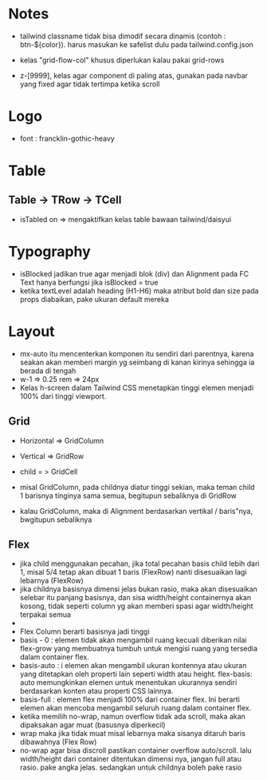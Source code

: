 # Notes

- tailwind classname tidak bisa dimodif secara dinamis (contoh : btn-${color}). harus masukan ke safelist dulu pada tailwind.config.json

- kelas "grid-flow-col" khusus diperlukan kalau pakai grid-rows
-  z-[9999], kelas agar component di paling atas, gunakan pada navbar yang fixed agar tidak tertimpa ketika scroll

# Logo
- font : francklin-gothic-heavy

# Table
## Table -> TRow -> TCell
- isTabled on => mengaktifkan kelas table bawaan tailwind/daisyui

# Typography
- isBlocked jadikan true agar menjadi blok (div) dan  Alignment pada FC Text hanya berfungsi jika isBlocked = true 
- ketika textLevel adalah heading (H1-H6) maka atribut bold dan size pada props diabaikan, pake ukuran default mereka

# Layout
- mx-auto itu mencenterkan komponen itu sendiri dari parentnya, karena seakan akan memberi margin yg seimbang di kanan kirinya sehingga ia berada di tengah
- w-1 => 0.25 rem => 24px
- Kelas h-screen dalam Tailwind CSS menetapkan tinggi elemen menjadi 100% dari tinggi viewport. 

## Grid 
- Horizontal => GridColumn
- Vertical => GridRow

- child = > GridCell
- misal GridColumn, pada childnya diatur tinggi sekian, maka teman child 1 barisnya tinginya sama semua, begitupun sebaliknya di GridRow
- kalau GridColumn, maka di Alignment berdasarkan vertikal / baris"nya, bwgitupun sebaliknya

## Flex
- jika child menggunakan pecahan, jika total pecahan basis child lebih dari 1, misal 5/4 tetap akan dibuat 1 baris (FlexRow) nanti disesuaikan lagi lebarnya (FlexRow)
- jika childnya basisnya dimensi jelas bukan rasio, maka akan disesuaikan selebar itu panjang basisnya, dan sisa width/height containernya akan kosong, tidak seperti column yg akan memberi spasi agar width/height terpakai semua
- 
- Flex Column berarti basisnya jadi tinggi
- basis - 0 :   elemen tidak akan mengambil ruang kecuali diberikan nilai flex-grow yang membuatnya tumbuh untuk mengisi ruang yang tersedia dalam container flex.
- basis-auto : i elemen akan mengambil ukuran kontennya atau ukuran yang ditetapkan oleh properti lain seperti width atau height. flex-basis: auto memungkinkan elemen untuk menentukan ukurannya sendiri berdasarkan konten atau properti CSS lainnya.
- basis-full : elemen flex menjadi 100% dari container flex. Ini berarti elemen akan mencoba mengambil seluruh ruang dalam container flex.
- ketika memilih no-wrap, namun overflow tidak ada scroll, maka akan dipaksakan agar muat (basusnya diperkecil)
- wrap maka jika tidak muat misal lebarnya maka sisanya ditaruh baris dibawahnya (Flex Row) 
- no-wrap agar bisa discroll pastikan container overflow auto/scroll. lalu width/height dari container ditentukan dimensi nya, jangan full atau rasio. pake angka jelas. sedangkan untuk childnya boleh pake rasio


